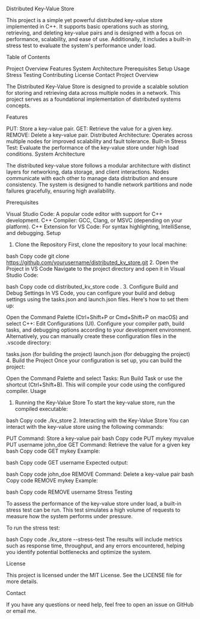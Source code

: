 Distributed Key-Value Store

This project is a simple yet powerful distributed key-value store implemented in C++. It supports basic operations such as storing, retrieving, and deleting key-value pairs and is designed with a focus on performance, scalability, and ease of use. Additionally, it includes a built-in stress test to evaluate the system's performance under load.

Table of Contents

Project Overview
Features
System Architecture
Prerequisites
Setup
Usage
Stress Testing
Contributing
License
Contact
Project Overview

The Distributed Key-Value Store is designed to provide a scalable solution for storing and retrieving data across multiple nodes in a network. This project serves as a foundational implementation of distributed systems concepts.

Features

PUT: Store a key-value pair.
GET: Retrieve the value for a given key.
REMOVE: Delete a key-value pair.
Distributed Architecture: Operates across multiple nodes for improved scalability and fault tolerance.
Built-in Stress Test: Evaluate the performance of the key-value store under high load conditions.
System Architecture

The distributed key-value store follows a modular architecture with distinct layers for networking, data storage, and client interactions. Nodes communicate with each other to manage data distribution and ensure consistency. The system is designed to handle network partitions and node failures gracefully, ensuring high availability.

Prerequisites

Visual Studio Code: A popular code editor with support for C++ development.
C++ Compiler: GCC, Clang, or MSVC (depending on your platform).
C++ Extension for VS Code: For syntax highlighting, IntelliSense, and debugging.
Setup

1. Clone the Repository
First, clone the repository to your local machine:

bash
Copy code
git clone https://github.com/yourusername/distributed_kv_store.git
2. Open the Project in VS Code
Navigate to the project directory and open it in Visual Studio Code:

bash
Copy code
cd distributed_kv_store
code .
3. Configure Build and Debug Settings
In VS Code, you can configure your build and debug settings using the tasks.json and launch.json files. Here's how to set them up:

Open the Command Palette (Ctrl+Shift+P or Cmd+Shift+P on macOS) and select C++: Edit Configurations (UI).
Configure your compiler path, build tasks, and debugging options according to your development environment.
Alternatively, you can manually create these configuration files in the .vscode directory:

tasks.json (for building the project)
launch.json (for debugging the project)
4. Build the Project
Once your configuration is set up, you can build the project:

Open the Command Palette and select Tasks: Run Build Task or use the shortcut (Ctrl+Shift+B).
This will compile your code using the configured compiler.
Usage

1. Running the Key-Value Store
To start the key-value store, run the compiled executable:

bash
Copy code
./kv_store
2. Interacting with the Key-Value Store
You can interact with the key-value store using the following commands:

PUT Command: Store a key-value pair
bash
Copy code
PUT mykey myvalue
PUT username john_doe
GET Command: Retrieve the value for a given key
bash
Copy code
GET mykey
Example:

bash
Copy code
GET username
Expected output:

bash
Copy code
john_doe
REMOVE Command: Delete a key-value pair
bash
Copy code
REMOVE mykey
Example:

bash
Copy code
REMOVE username
Stress Testing

To assess the performance of the key-value store under load, a built-in stress test can be run. This test simulates a high volume of requests to measure how the system performs under pressure.

To run the stress test:

bash
Copy code
./kv_store --stress-test
The results will include metrics such as response time, throughput, and any errors encountered, helping you identify potential bottlenecks and optimize the system.


License

This project is licensed under the MIT License. See the LICENSE file for more details.

Contact

If you have any questions or need help, feel free to open an issue on GitHub or email me.
